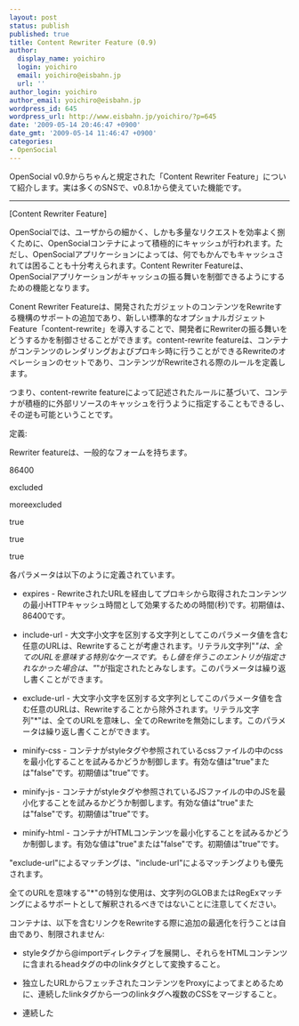 ```yaml
---
layout: post
status: publish
published: true
title: Content Rewriter Feature (0.9)
author:
  display_name: yoichiro
  login: yoichiro
  email: yoichiro@eisbahn.jp
  url: ''
author_login: yoichiro
author_email: yoichiro@eisbahn.jp
wordpress_id: 645
wordpress_url: http://www.eisbahn.jp/yoichiro/?p=645
date: '2009-05-14 20:46:47 +0900'
date_gmt: '2009-05-14 11:46:47 +0900'
categories:
- OpenSocial
---
```


OpenSocial v0.9からちゃんと規定された「Content Rewriter Feature」について紹介します。実は多くのSNSで、v0.8.1から使えていた機能です。

---

[Content Rewriter Feature]

OpenSocialでは、ユーザからの細かく、しかも多量なリクエストを効率よく捌くために、OpenSocialコンテナによって積極的にキャッシュが行われます。ただし、OpenSocialアプリケーションによっては、何でもかんでもキャッシュされては困ることも十分考えられます。Content Rewriter Featureは、OpenSocialアプリケーションがキャッシュの振る舞いを制御できるようにするための機能となります。

Conent Rewriter Featureは、開発されたガジェットのコンテンツをRewriteする機構のサポートの追加であり、新しい標準的なオプショナルガジェットFeature「content-rewrite」を導入することで、開発者にRewriterの振る舞いをどうするかを制御させることができます。content-rewrite featureは、コンテナがコンテンツのレンダリングおよびプロキシ時に行うことができるRewriteのオペレーションのセットであり、コンテンツがRewriteされる際のルールを定義します。

つまり、content-rewrite featureによって記述されたルールに基づいて、コンテナが積極的に外部リソースのキャッシュを行うように指定することもできるし、その逆も可能ということです。

定義:

Rewriter featureは、一般的なフォームを持ちます。

86400



excluded

moreexcluded

true

true

true

各パラメータは以下のように定義されています。

* expires - RewriteされたURLを経由してプロキシから取得されたコンテンツの最小HTTPキャッシュ時間として効果するための時間(秒)です。初期値は、86400です。

* include-url - 大文字小文字を区別する文字列としてこのパラメータ値を含む任意のURLは、Rewriteすることが考慮されます。リテラル文字列"*"は、全てのURLを意味する特別なケースです。もし値を伴うこのエントリが指定されなかった場合は、"*"が指定されたとみなします。このパラメータは繰り返し書くことができます。

* exclude-url - 大文字小文字を区別する文字列としてこのパラメータ値を含む任意のURLは、Rewriteすることから除外されます。リテラル文字列"*"は、全てのURLを意味し、全てのRewriteを無効にします。このパラメータは繰り返し書くことができます。

* minify-css - コンテナがstyleタグや参照されているcssファイルの中のcssを最小化することを試みるかどうか制御します。有効な値は"true"または"false"です。初期値は"true"です。

* minify-js - コンテナがstyleタグや参照されているJSファイルの中のJSを最小化することを試みるかどうか制御します。有効な値は"true"または"false"です。初期値は"true"です。

* minify-html - コンテナがHTMLコンテンツを最小化することを試みるかどうか制御します。有効な値は"true"または"false"です。初期値は"true"です。

"exclude-url"によるマッチングは、"include-url"によるマッチングよりも優先されます。

全てのURLを意味する"*"の特別な使用は、文字列のGLOBまたはRegExマッチングによるサポートとして解釈されるべきではないことに注意してください。

コンテナは、以下を含むリンクをRewriteする際に追加の最適化を行うことは自由であり、制限されません:

* styleタグから@importディレクティブを展開し、それらをHTMLコンテンツに含まれるheadタグの中のlinkタグとして変換すること。

* 独立したURLからフェッチされたコンテンツをProxyによってまとめるために、連続したlinkタグから一つのlinkタグへ複数のCSSをマージすること。

* 連続した
